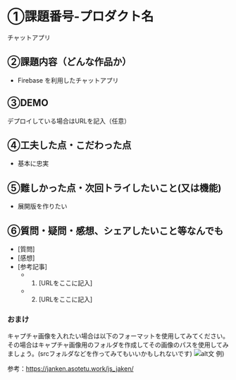 # ①課題番号-プロダクト名

チャットアプリ

## ②課題内容（どんな作品か）

- Firebase を利用したチャットアプリ

## ③DEMO

デプロイしている場合はURLを記入（任意）

## ④工夫した点・こだわった点

- 基本に忠実

## ⑤難しかった点・次回トライしたいこと(又は機能)

- 展開版を作りたい

## ⑥質問・疑問・感想、シェアしたいこと等なんでも

- [質問]
- [感想]
- [参考記事]
  - 1. [URLをここに記入]
  - 2. [URLをここに記入]

### おまけ

キャプチャ画像を入れたい場合は以下のフォーマットを使用してみてください。その場合はキャプチャ画像用のフォルダを作成してその画像のパスを使用してみましょう。(srcフォルダなどを作ってみてもいいかもしれないです)
![alt文](画像URL)
例)

参考：https://janken.asotetu.work/js_jaken/

